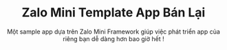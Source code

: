 ---
title: "Zalo Mini Template App Bán Lại"
subtitle: Một sample app dựa trên Zalo Mini Framework giúp việc phát triển app của riêng bạn dễ dàng hơn bao giờ hết ! 
image: /img/banner.gif
intro:
    heading: "Giới thiệu về Zalo Mini App và Bán Lại"
    text: "Zalo Mini App là giải pháp tích hợp ứng dụng web của nhà cung cấp vào nền tảng Zalo di động. Ứng dụng Mini App trên Zalo được tối ưu để hoạt động mượt mà tương tự một ứng dụng native. 
        Bán lại là một mini app chợ đồ cũ kết nối người mua và người bán có thể trao đổi sản phẩm đã qua sử dụng. 
        Mục tiêu của Bán Lại là đóng vai trò 1 template app giúp các nhà phát triển tham khảo và nhanh chóng hiện thực
        hóa các ý tưởng kinh doanh của họ nhanh chóng hơn."
values:
    heading: Showcase tính năng
    text: Đi qua nhanh những màn hình chính của mini app nhằm giúp bạn nắm qua sơ bộ những tính năng chính của mini app
---